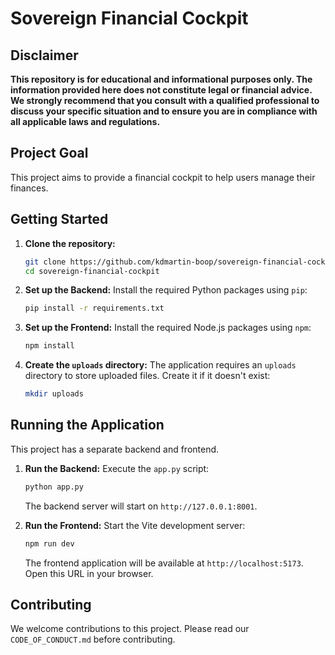 # Sovereign Financial Cockpit

## **Disclaimer**

**This repository is for educational and informational purposes only. The information provided here does not constitute legal or financial advice. We strongly recommend that you consult with a qualified professional to discuss your specific situation and to ensure you are in compliance with all applicable laws and regulations.**

## **Project Goal**

This project aims to provide a financial cockpit to help users manage their finances.

## **Getting Started**

1.  **Clone the repository:**
    ```bash
    git clone https://github.com/kdmartin-boop/sovereign-financial-cockpit.git
    cd sovereign-financial-cockpit
    ```

2.  **Set up the Backend:**
    Install the required Python packages using `pip`:
    ```bash
    pip install -r requirements.txt
    ```

3.  **Set up the Frontend:**
    Install the required Node.js packages using `npm`:
    ```bash
    npm install
    ```

4.  **Create the `uploads` directory:**
    The application requires an `uploads` directory to store uploaded files. Create it if it doesn't exist:
    ```bash
    mkdir uploads
    ```

## **Running the Application**

This project has a separate backend and frontend.

1.  **Run the Backend:**
    Execute the `app.py` script:
    ```bash
    python app.py
    ```
    The backend server will start on `http://127.0.0.1:8001`.

2.  **Run the Frontend:**
    Start the Vite development server:
    ```bash
    npm run dev
    ```
    The frontend application will be available at `http://localhost:5173`. Open this URL in your browser.

## **Contributing**

We welcome contributions to this project. Please read our `CODE_OF_CONDUCT.md` before contributing.